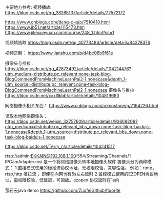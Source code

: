 主要地方参考:
视频播放:
https://blog.csdn.net/qq_38265137/article/details/77572172


https://www.cnblogs.com/deng-c-q/p/7510418.html
https://www.jb51.net/article/115473.htm
https://www.jikexueyuan.com/course/248_1.html?ss=1



视频帧抽取
https://blog.csdn.net/qq_40773484/article/details/84378376


视频录制：
https://www.jianshu.com/p/d4bc06b9f61e



摄像头与推拉：
https://blog.csdn.net/qq_42873492/article/details/104214476?utm_medium=distribute.pc_relevant.none-task-blog-BlogCommendFromMachineLearnPai2-1.nonecase&depth_1-utm_source=distribute.pc_relevant.none-task-blog-BlogCommendFromMachineLearnPai2-1.nonecase
摄像头与推拉   
https://blog.csdn.net/xxxlllbbb/article/details/104819683


网络摄像头相关东西：
https://www.cnblogs.com/arkenstone/p/7194226.html





读取本地网络摄像头：
https://blog.csdn.net/weixin_33757609/article/details/93609209?utm_medium=distribute.pc_relevant_bbs_down.none-task-blog-baidujs-1.nonecase&depth_1-utm_source=distribute.pc_relevant_bbs_down.none-task-blog-baidujs-1.nonecase

https://blog.csdn.net/Terry_n/article/details/104241517


rtsp://admin:EKKAIN@192.168.1.100:554/Streaming/Channels/1
IPCamAdapter.msi 是一个将网络摄像头转本地摄像头软件
摄像头分为两种模式：
1.直播模式使用的标准流协议地址，无权限校验，兼容性强。 例如：rtmp，rtsp,http 推拉流 ，即便在内网也有5s左右延时
2.监控模式使用的EZOPEN协议地址，需权限校验，低延迟，可回放。ezopen 协议延时在1s内



萤石云java demo
https://github.com/ZuofeiGithub/fluorite